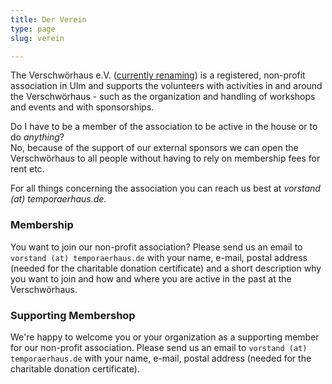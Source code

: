 ```yaml
---
title: Der Verein
type: page
slug: verein

---
```


The Verschwörhaus e.V. ([currently renaming](/stellungnahme-und-ausblick-zum-urteil-im-markenrechtsstreit/)) is a registered, non-profit association in Ulm and supports the volunteers with activities in and around the Verschwörhaus - such as the organization and handling of workshops and events and with sponsorships.

Do I have to be a member of the association to be active in the house or to do _anything_?  
No, because of the support of our external sponsors we can open the Verschwörhaus to all people without having to rely on membership fees for rent etc.

<!--
Warum sollte ich (Förder)mitglied werden?  
Wenn man sich für eine Mitgliedschaft entscheidet, bekommt man zum einen ein Stimmrecht bei allen Vereinsfragen sowie eine Art “virtuelles” Abzeichen, dass man das Haus und den dortigen Spirit unterstützt.

Weiter ermöglichen die Mitgliedsbeiträge die Beschaffung von interessanten Dingen für alle, Workshopmaterial und den ein oder anderen Kostenpunkt im Haus.
-->


For all things concerning the association you can reach us best at _vorstand (at) temporaerhaus.de_.

### Membership 
You want to join our non-profit association? Please send us an email to `vorstand (at) temporaerhaus.de` with your name, e-mail, postal address (needed for the charitable donation certificate) and a short description why you want to join and how and where you are active in the past at the Verschwörhaus.

### Supporting Membershop
We're happy to welcome you or your organization as a supporting member for our non-profit association. Please send us an email to `vorstand (at) temporaerhaus.de` with your name, e-mail, postal address (needed for the charitable donation certificate).
